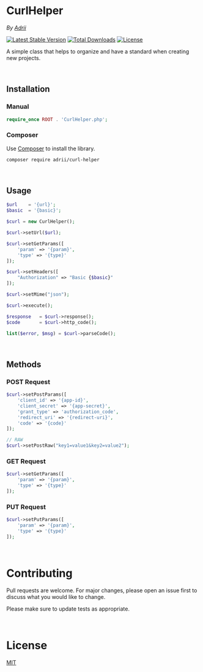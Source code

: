 # CurlHelper

*By [Adrii](https://github.com/AdrianVillamayor)*

[![Latest Stable Version](http://img.shields.io/packagist/v/adrii/curl-helper.svg)](https://packagist.org/packages/adrii/curl-helper)
[![Total Downloads](http://img.shields.io/packagist/dt/adrii/curl-helper.svg)](https://packagist.org/packages/adrii/curl-helper)
[![License](http://img.shields.io/packagist/l/adrii/curl-helper.svg)](https://packagist.org/packages/adrii/curl-helper)

A simple class that helps to organize and have a standard when creating new projects.

<br/>

## Installation

### Manual

```php
require_once ROOT . 'CurlHelper.php';
```

### Composer

Use [Composer](https://getcomposer.org/) to install the library.
```bash
composer require adrii/curl-helper
```

<br/>

## Usage

```php
$url    = '{url}';
$basic  = '{basic}';

$curl = new CurlHelper();

$curl->setUrl($url);

$curl->setGetParams([
    'param' => '{param}',
    'type' => '{type}'
]);

$curl->setHeaders([
    "Authorization" => "Basic {$basic}"
]);

$curl->setMime("json");

$curl->execute();

$response   = $curl->response();
$code       = $curl->http_code();

list($error, $msg) = $curl->parseCode();

```
<br/>

## Methods

### POST Request

```php
$curl->setPostParams([
    'client_id' => '{app-id}',
    'client_secret' => '{app-secret}',
    'grant_type' => 'authorization_code',
    'redirect_uri' => '{redirect-uri}',
    'code' => '{code}'
]);
```

```php
// RAW
$curl->setPostRaw("key1=value1&key2=value2");
```

### GET Request

```php
$curl->setGetParams([
    'param' => '{param}',
    'type' => '{type}'
]);
```

### PUT Request


```php
$curl->setPutParams([
    'param' => '{param}',
    'type' => '{type}'
]);
```

<br/>

# Contributing
Pull requests are welcome. For major changes, please open an issue first to discuss what you would like to change.

Please make sure to update tests as appropriate.

<br/>

# License
[MIT](https://github.com/AdrianVillamayor/CurlHelper/blob/master/LICENSE)
